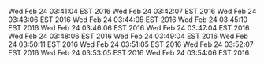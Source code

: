 Wed Feb 24 03:41:04 EST 2016
Wed Feb 24 03:42:07 EST 2016
Wed Feb 24 03:43:06 EST 2016
Wed Feb 24 03:44:05 EST 2016
Wed Feb 24 03:45:10 EST 2016
Wed Feb 24 03:46:06 EST 2016
Wed Feb 24 03:47:04 EST 2016
Wed Feb 24 03:48:06 EST 2016
Wed Feb 24 03:49:04 EST 2016
Wed Feb 24 03:50:11 EST 2016
Wed Feb 24 03:51:05 EST 2016
Wed Feb 24 03:52:07 EST 2016
Wed Feb 24 03:53:05 EST 2016
Wed Feb 24 03:54:06 EST 2016
